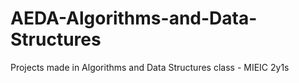 # AEDA-Algorithms-and-Data-Structures
Projects made in Algorithms and Data Structures class - MIEIC 2y1s 
